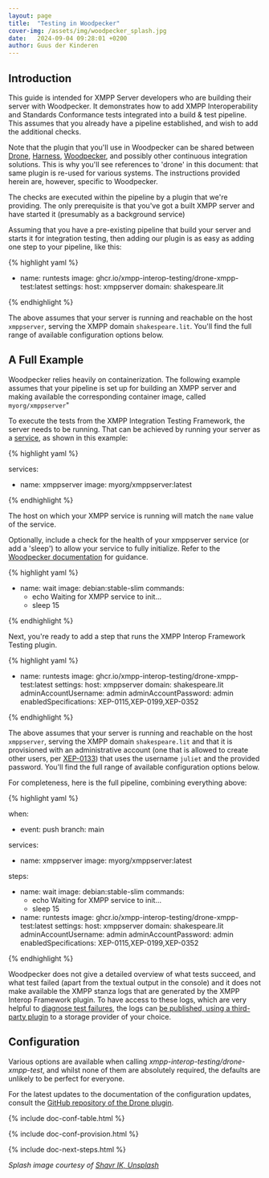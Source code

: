 ```yaml
---
layout: page
title:  "Testing in Woodpecker"
cover-img: /assets/img/woodpecker_splash.jpg
date:   2024-09-04 09:28:01 +0200
author: Guus der Kinderen
---
```


## Introduction

This guide is intended for XMPP Server developers who are building their server with Woodpecker. It demonstrates how to add XMPP Interoperability and Standards Conformance tests integrated into a build & test pipeline. This assumes that you already have a pipeline established, and wish to add the additional checks.

Note that the plugin that you'll use in Woodpecker can be shared between [Drone](/documentation/drone), [Harness](/documentation/harness), [Woodpecker](/documentation/woodpecker), and possibly other continuous integration solutions. This is why you'll see references to 'drone' in this document: that same plugin is re-used for various systems. The instructions provided herein are, however, specific to Woodpecker.

The checks are executed within the pipeline by a plugin that we're providing. The only prerequisite is that you've got a built XMPP server and have started it (presumably as a background service)

Assuming that you have a pre-existing pipeline that build your server and starts it for integration testing, then adding our plugin is as easy as adding one step to your pipeline, like this:

{% highlight yaml %}

- name: runtests
  image: ghcr.io/xmpp-interop-testing/drone-xmpp-test:latest
  settings:
    host: xmppserver
    domain: shakespeare.lit

{% endhighlight %}

The above assumes that your server is running and reachable on the host `xmppserver`, serving the XMPP domain `shakespeare.lit`. You'll find the full range of available configuration options below.

## A Full Example

Woodpecker relies heavily on containerization. The following example assumes that your pipeline is set up for building an XMPP server and making available the corresponding container image, called `myorg/xmppserver`"

To execute the tests from the XMPP Integration Testing Framework, the server needs to be running. That can be achieved by running your server as a [service](https://woodpecker-ci.org/docs/usage/services), as shown in this example:

{% highlight yaml %}

services:
  - name: xmppserver
    image: myorg/xmppserver:latest

{% endhighlight %}

The host on which your XMPP service is running will match the `name` value of the service.

Optionally, include a check for the health of your xmppserver service (or add a 'sleep') to allow your service to fully initialize. Refer to the [Woodpecker documentation](https://woodpecker-ci.org/docs/usage/services#initialization) for guidance.

{% highlight yaml %}

- name: wait
  image: debian:stable-slim
  commands:
    - echo Waiting for XMPP service to init...
    - sleep 15

{% endhighlight %}

Next, you're ready to add a step that runs the XMPP Interop Framework Testing plugin.

{% highlight yaml %}

- name: runtests
  image: ghcr.io/xmpp-interop-testing/drone-xmpp-test:latest
  settings:
    host: xmppserver
    domain: shakespeare.lit
    adminAccountUsername: admin
    adminAccountPassword: admin
    enabledSpecifications: XEP-0115,XEP-0199,XEP-0352

{% endhighlight %}

The above assumes that your server is running and reachable on the host `xmppserver`, serving the XMPP domain `shakespeare.lit` and that it is provisioned with an administrative account (one that is allowed to create other users, per [XEP-0133](https://xmpp.org/extensions/xep-0133.html)) that uses the username `juliet` and the provided password. You'll find the full range of available configuration options below.

For completeness, here is the full pipeline, combining everything above:

{% highlight yaml %}

when:
  - event: push
    branch: main

services:
  - name: xmppserver
    image: myorg/xmppserver:latest

steps:
  - name: wait
    image: debian:stable-slim
    commands:
      - echo Waiting for XMPP service to init...
      - sleep 15
  - name: runtests
    image: ghcr.io/xmpp-interop-testing/drone-xmpp-test:latest
    settings:
      host: xmppserver
      domain: shakespeare.lit
      adminAccountUsername: admin
      adminAccountPassword: admin
      enabledSpecifications: XEP-0115,XEP-0199,XEP-0352

{% endhighlight %}

Woodpecker does not give a detailed overview of what tests succeed, and what test failed (apart from the textual output in the console) and it does not make available the XMPP stanza logs that are generated by the XMPP Interop Framework plugin. To have access to these logs, which are very helpful to [diagnose test failures](/documentation/diagnose-test-failures), the logs can [be published, using a third-party plugin](https://woodpecker-ci.org/plugins) to a storage provider of your choice.

## Configuration

Various options are available when calling _xmpp-interop-testing/drone-xmpp-test_, and whilst none of them are absolutely required, the defaults are unlikely to be perfect for everyone.

For the latest updates to the documentation of the configuration updates, consult the [GitHub repository of the Drone plugin](https://github.com/XMPP-Interop-Testing/xmpp-interop-tests-drone-plugin).

{% include doc-conf-table.html %}

{% include doc-conf-provision.html %}

{% include doc-next-steps.html %}

_Splash image courtesy of [Shavr IK, Unsplash](https://unsplash.com/photos/a-close-up-of-a-control-panel-with-buttons-r6fBLCriUgg?utm_content=creditCopyText&utm_medium=referral&utm_source=unsplash)_
